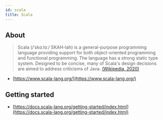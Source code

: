 ```yaml
---
id: scala
title: Scala
---
```


## About

> Scala (/ˈskɑːlɑː/ SKAH-lah) is a general-purpose programming language providing support for both object-oriented programming and functional programming. The language has a strong static type system. Designed to be concise, many of Scala's design decisions are aimed to address criticisms of Java.
> [(Wikipedia, 2020)](<https://en.wikipedia.org/wiki/Scala_(programming_language)>)

- [https://www.scala-lang.org/](https://www.scala-lang.org/)

## Getting started

- [https://docs.scala-lang.org/getting-started/index.html](https://docs.scala-lang.org/getting-started/index.html)
